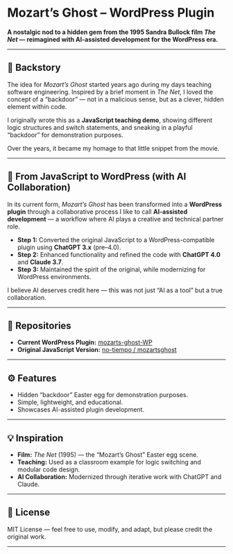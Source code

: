 # Mozart’s Ghost – WordPress Plugin

**A nostalgic nod to a hidden gem from the 1995 Sandra Bullock film *The Net* — reimagined with AI-assisted development for the WordPress era.**

---

## 📖 Backstory

The idea for *Mozart’s Ghost* started years ago during my days teaching software engineering. Inspired by a brief moment in *The Net*, I loved the concept of a “backdoor” — not in a malicious sense, but as a clever, hidden element within code.

I originally wrote this as a **JavaScript teaching demo**, showing different logic structures and switch statements, and sneaking in a playful “backdoor” for demonstration purposes.  

Over the years, it became my homage to that little snippet from the movie.

---

## 🚀 From JavaScript to WordPress (with AI Collaboration)

In its current form, *Mozart’s Ghost* has been transformed into a **WordPress plugin** through a collaborative process I like to call **AI-assisted development** — a workflow where AI plays a creative and technical partner role.

- **Step 1:** Converted the original JavaScript to a WordPress-compatible plugin using **ChatGPT 3.x** (pre–4.0).  
- **Step 2:** Enhanced functionality and refined the code with **ChatGPT 4.0** and **Claude 3.7**.  
- **Step 3:** Maintained the spirit of the original, while modernizing for WordPress environments.

I believe AI deserves credit here — this was not just “AI as a tool” but a true collaboration.

---

## 📂 Repositories

- **Current WordPress Plugin:** [mozarts-ghost-WP](https://github.com/jsohndata/mozarts-ghost-WP)  
- **Original JavaScript Version:** [no-tiempo / mozartsghost](https://github.com/jsohndata/no-tiempo/blob/main/mozartsghost/index.html)

---

## ⚙️ Features

- Hidden “backdoor” Easter egg for demonstration purposes.
- Simple, lightweight, and educational.
- Showcases AI-assisted plugin development.

---

## 💡 Inspiration

- **Film:** *The Net* (1995) — the “Mozart’s Ghost” Easter egg scene.  
- **Teaching:** Used as a classroom example for logic switching and modular code design.  
- **AI Collaboration:** Modernized through iterative work with ChatGPT and Claude.

---

## 📜 License

MIT License — feel free to use, modify, and adapt, but please credit the original work.

---
